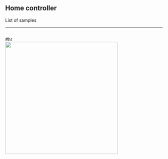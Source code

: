 <h2 class="mb-4">Home controller</h2>
<p>List of samples</p>
<hr/>
<p style="height:1px;"></p>
#hr
<div><img src="https://dvostr.ru/assets/img/image_homeController.png" width="360"/></div>
